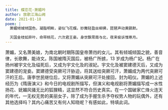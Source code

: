 ```yaml
---
title: 蝶恋花·萧媚吟
author: 放歌江海山阙
date: 2021-01-18
poem: |
  萧媚倾城倾国色，凝脂明眸，姿似飞花蝶。妙舞轻盈丝柳拂，琵琶声动黄鹂默。

  灭国金枝如弃叶，命带桃花，六次君王妾。身世飘零南与北，夜来偷诉惟寒月。
---
```


萧媚，又名萧美娘，为南北朝时期陈国皇帝萧岿的女儿。其有倾城倾国之貌，善音律，长歌舞，能诗文。陈国被隋灭国后，被杨广所掳，13 岁成为杨广妃。杨广在扬州被宇文化及缢死后，又成为宇文化及的淑妃。宇文化及被窦建德灭后，又成为窦建德的宠妾。窦建德受突厥可汗胁迫，将其送给突厥可汗，萧媚成为两代突厥可汗的王后。唐李世民继位后，又将萧媚从突厥可汗处接回，封为昭仪。萧媚的上述经历为《隋唐演义》和今日的电视剧所描写，但演义和电视剧将萧媚描写成一水性扬花、妩媚风骚无比的狐狸精，这显然不符合历史真实。在一个国破家亡烽火连天的年代，一无权无势的美丽女子，除了成为手握生杀予夺权势人物的玩偶外，还有其他选择吗？其内心痛苦又有何人知晓呢？有感如此，特填此词。
